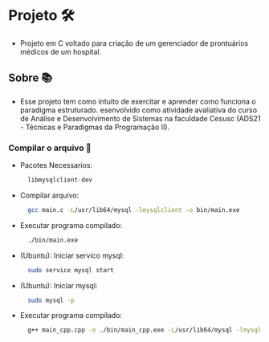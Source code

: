 # Projeto 🛠️

-   Projeto em C voltado para criação de um gerenciador de prontuários médicos de um hospital.

## Sobre 📚

-   Esse projeto tem como intuito de exercitar e aprender como funciona o paradigma estruturado. esenvolvido como atividade avaliativa do curso de Análise e Desenvolvimento de Sistemas na faculdade Cesusc (ADS21 - Técnicas e Paradigmas da Programação II).

### Compilar o arquivo 🌟

-   Pacotes Necessarios:

    ```bash
      libmysqlclient-dev
    ```

-   Compilar arquivo:

    ```bash
      gcc main.c -L/usr/lib64/mysql -lmysqlclient -o bin/main.exe
    ```

-   Executar programa compilado:

    ```bash
      ./bin/main.exe
    ```

-   (Ubuntu): Iniciar servico mysql:

    ```bash
      sudo service mysql start
    ```

-   (Ubuntu): Iniciar mysql:

    ```bash
      sudo mysql -p
    ```

-   Executar programa compilado:

    ```bash
      g++ main_cpp.cpp -o ./bin/main_cpp.exe -L/usr/lib64/mysql -lmysqlclient
    ```
